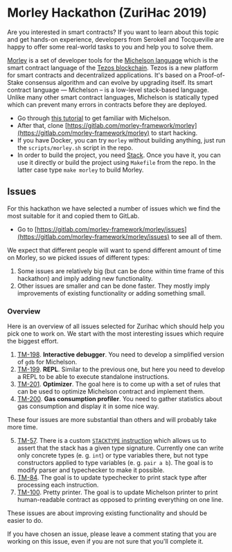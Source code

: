 # Morley Hackathon (ZuriHac 2019)

Are you interested in smart contracts?
If you want to learn about this topic and get hands-on experience, developers from Serokell and Tocqueville are happy to offer some real-world tasks to you and help you to solve them.

[Morley](https://gitlab.com/morley-framework/morley) is a set of developer tools for the [Michelson language](https://tezos.gitlab.io/master/whitedoc/michelson.html) which is the smart contract language of the [Tezos blockchain](https://tezos.com/).
Tezos is a new platform for smart contracts and decentralized applications.
It's based on a Proof-of-Stake consensus algorithm and can evolve by upgrading itself.
Its smart contract language — Michelson – is a low-level stack-based language.
Unlike many other smart contract languages, Michelson is statically typed which can prevent many errors in contracts before they are deployed.

* Go through [this tutorial](https://gitlab.com/morley-framework/michelson-tutorial) to get familiar with Michelson.
* After that, clone [https://gitlab.com/morley-framework/morley](https://gitlab.com/morley-framework/morley) to start hacking.
* If you have Docker, you can try `morley` without building anything, just run the `scripts/morley.sh` script in the repo.
* In order to build the project, you need [Stack](https://docs.haskellstack.org/en/stable/README/).
Once you have it, you can use it directly or build the project using `Makefile` from the repo.
In the latter case type `make morley` to build Morley.

## Issues

For this hackathon we have selected a number of issues which we find the most suitable for it and copied them to GitLab.

* Go to [https://gitlab.com/morley-framework/morley/issues](https://gitlab.com/morley-framework/morley/issues) to see all of them.

We expect that different people will want to spend different amount of time on Morley, so we picked issues of different types:
1. Some issues are relatively big (but can be done within time frame of this hackathon) and imply adding new functionality.
2. Other issues are smaller and can be done faster.
They mostly imply improvements of existing functionality or adding something small.

### Overview

Here is an overview of all issues selected for Zurihac which should help you pick one to work on.
We start with the most interesting issues which require the biggest effort.
1. [TM-198](https://issues.serokell.io/issue/TM-198).
**Interactive debugger**.
You need to develop a simplified version of `gdb` for Michelson.
2. [TM-199](https://issues.serokell.io/issue/TM-199).
**REPL**.
Similar to the previous one, but here you need to develop a REPL to be able to execute standalone instructions.
3. [TM-201](https://issues.serokell.io/issue/TM-201).
**Optimizer**.
The goal here is to come up with a set of rules that can be used to optimize Michelson contract and implement them.
4. [TM-200](https://issues.serokell.io/issue/TM-200).
**Gas consumption profiler**.
You need to gather statistics about gas consumption and display it in some nice way.

These four issues are more substantial than others and will probably take more time.

5. [TM-57](https://issues.serokell.io/issue/TM-57).
There is a custom [`STACKTYPE` instruction](https://gitlab.com/morley-framework/morley/blob/master/docs/morleyInstructions.md#stacktype) which allows us to assert that the stack has a given type signature.
Currently one can write only concrete types (e. g. `int`) or type variables there, but not type constructors applied to type variables (e. g. `pair a b`).
The goal is to modify parser and typechecker to make it possible.
6. [TM-84](https://issues.serokell.io/issue/TM-84).
The goal is to update typechecker to print stack type after processing each instruction.
7. [TM-100](https://issues.serokell.io/issue/TM-100).
Pretty printer.
The goal is to update Michelson printer to print human-readable contract as opposed to printing everything on one line.

These issues are about improving existing functionality and should be easier to do.

If you have chosen an issue, please leave a comment stating that you are working on this issue, even if you are not sure that you'll complete it.
